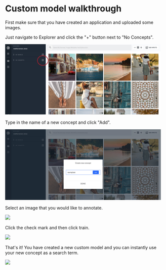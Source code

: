 # Custom model walkthrough

First make sure that you have created an application and uploaded some images.

Just navigate to Explorer and click the "+" button next to "No Concepts".

![](../../images/plus_button.jpg)

Type in the name of a new concept and click "Add".

![](../../images/create_concpet.jpg)

Select an image that you would like to annotate.

![](../../images/assets/select_image.jpg)

Click the check mark and then click train.

![](../../images/assets/label_and_train.jpg)

That's it! You have created a new custom model and you can instantly use your new concept as a search term.

![](../../images/assets/ready_to_search.jpg)
